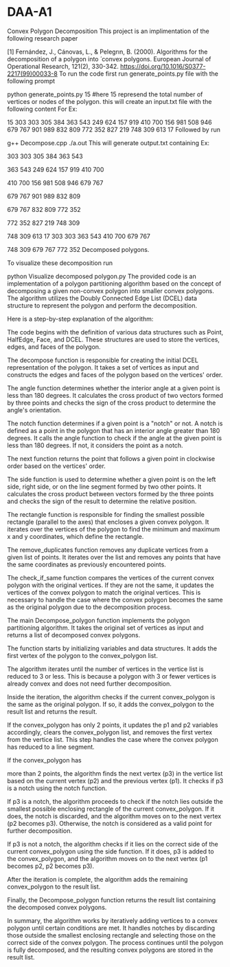 # DAA-A1
Convex Polygon Decomposition
This project is an implimentation of the following research paper

[1] Fernández, J., Cánovas, L., & Pelegrın, B. (2000). Algorithms for the decomposition of a polygon into ́
convex polygons. European Journal of Operational Research, 121(2), 330-342.
https://doi.org/10.1016/S0377-2217(99)00033-8
To run the code first run generate_points.py file with the following prompt

python generate_points.py 15 #here 15 represend the total number of vertices or nodes of the polygon.
this will create an input.txt file with the following content For Ex:

15
303 303
305 384
363 543
249 624
157 919
410 700
156 981
508 946
679 767
901 989
832 809
772 352
827 219
748 309
613 17
Followed by run

g++ Decompose.cpp 
./a.out
This will generate output.txt containing Ex:

303 303
305 384
363 543

363 543
249 624
157 919
410 700

410 700
156 981
508 946
679 767

679 767
901 989
832 809

679 767
832 809
772 352

772 352
827 219
748 309

748 309
613 17
303 303
363 543
410 700
679 767

748 309
679 767
772 352
Decomposed polygons.

To visualize these decomposition run

python Visualize decomposed polygon.py
The provided code is an implementation of a polygon partitioning algorithm based on the concept of decomposing a given non-convex polygon into smaller convex polygons. The algorithm utilizes the Doubly Connected Edge List (DCEL) data structure to represent the polygon and perform the decomposition.

Here is a step-by-step explanation of the algorithm:

The code begins with the definition of various data structures such as Point, HalfEdge, Face, and DCEL. These structures are used to store the vertices, edges, and faces of the polygon.

The decompose function is responsible for creating the initial DCEL representation of the polygon. It takes a set of vertices as input and constructs the edges and faces of the polygon based on the vertices' order.

The angle function determines whether the interior angle at a given point is less than 180 degrees. It calculates the cross product of two vectors formed by three points and checks the sign of the cross product to determine the angle's orientation.

The notch function determines if a given point is a "notch" or not. A notch is defined as a point in the polygon that has an interior angle greater than 180 degrees. It calls the angle function to check if the angle at the given point is less than 180 degrees. If not, it considers the point as a notch.

The next function returns the point that follows a given point in clockwise order based on the vertices' order.

The side function is used to determine whether a given point is on the left side, right side, or on the line segment formed by two other points. It calculates the cross product between vectors formed by the three points and checks the sign of the result to determine the relative position.

The rectangle function is responsible for finding the smallest possible rectangle (parallel to the axes) that encloses a given convex polygon. It iterates over the vertices of the polygon to find the minimum and maximum x and y coordinates, which define the rectangle.

The remove_duplicates function removes any duplicate vertices from a given list of points. It iterates over the list and removes any points that have the same coordinates as previously encountered points.

The check_if_same function compares the vertices of the current convex polygon with the original vertices. If they are not the same, it updates the vertices of the convex polygon to match the original vertices. This is necessary to handle the case where the convex polygon becomes the same as the original polygon due to the decomposition process.

The main Decompose_polygon function implements the polygon partitioning algorithm. It takes the original set of vertices as input and returns a list of decomposed convex polygons.

The function starts by initializing variables and data structures. It adds the first vertex of the polygon to the convex_polygon list.

The algorithm iterates until the number of vertices in the vertice list is reduced to 3 or less. This is because a polygon with 3 or fewer vertices is already convex and does not need further decomposition.

Inside the iteration, the algorithm checks if the current convex_polygon is the same as the original polygon. If so, it adds the convex_polygon to the result list and returns the result.

If the convex_polygon has only 2 points, it updates the p1 and p2 variables accordingly, clears the convex_polygon list, and removes the first vertex from the vertice list. This step handles the case where the convex polygon has reduced to a line segment.

If the convex_polygon has

more than 2 points, the algorithm finds the next vertex (p3) in the vertice list based on the current vertex (p2) and the previous vertex (p1). It checks if p3 is a notch using the notch function.

If p3 is a notch, the algorithm proceeds to check if the notch lies outside the smallest possible enclosing rectangle of the current convex_polygon. If it does, the notch is discarded, and the algorithm moves on to the next vertex (p2 becomes p3). Otherwise, the notch is considered as a valid point for further decomposition.

If p3 is not a notch, the algorithm checks if it lies on the correct side of the current convex_polygon using the side function. If it does, p3 is added to the convex_polygon, and the algorithm moves on to the next vertex (p1 becomes p2, p2 becomes p3).

After the iteration is complete, the algorithm adds the remaining convex_polygon to the result list.

Finally, the Decompose_polygon function returns the result list containing the decomposed convex polygons.

In summary, the algorithm works by iteratively adding vertices to a convex polygon until certain conditions are met. It handles notches by discarding those outside the smallest enclosing rectangle and selecting those on the correct side of the convex polygon. The process continues until the polygon is fully decomposed, and the resulting convex polygons are stored in the result list.
